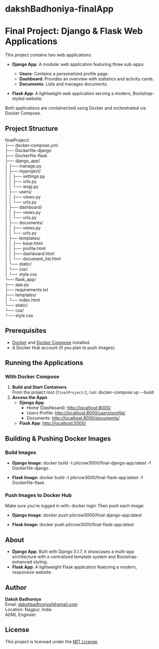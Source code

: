 # dakshBadhoniya-finalApp

# Final Project: Django & Flask Web Applications

This project contains two web applications:

- **Django App**: A modular web application featuring three sub-apps:
  - **Users**: Contains a personalized profile page.
  - **Dashboard**: Provides an overview with statistics and activity cards.
  - **Documents**: Lists and manages documents.

- **Flask App**: A lightweight web application serving a modern, Bootstrap-styled website.

Both applications are containerized using Docker and orchestrated via Docker Compose.

## Project Structure

finalProject/ <br>
├── docker-compose.yml <br>
├── Dockerfile-django <br>
├── Dockerfile-flask <br>
├── django_app/ <br>
│   ├── manage.py <br>
│   ├── myproject/ <br>
│   │   ├── settings.py <br>
│   │   ├── urls.py <br>
│   │   └── wsgi.py <br>
│   ├── users/ <br>
│   │   ├── views.py <br>
│   │   └── urls.py <br>
│   ├── dashboard/ <br>
│   │   ├── views.py <br>
│   │   └── urls.py <br>
│   ├── documents/ <br>
│   │   ├── views.py <br>
│   │   └── urls.py <br>
│   ├── templates/ <br>
│   │   ├── base.html <br>
│   │   ├── profile.html <br>
│   │   ├── dashboard.html <br>
│   │   └── document_list.html <br>
│   └── static/ <br>
│       └── css/ <br>
│           └── style.css <br>
└── flask_app/ <br>
    ├── app.py <br>
    ├── requirements.txt <br>
    ├── templates/ <br>
    │   └── index.html <br>
    └── static/ <br>
        └── css/ <br>
            └── style.css <br>

## Prerequisites

- [Docker](https://docs.docker.com/get-docker/) and [Docker Compose](https://docs.docker.com/compose/install/) installed.
- A Docker Hub account (if you plan to push images).

## Running the Applications

### With Docker Compose

1. **Build and Start Containers**  
   From the project root (`finalProject/`), run:
   docker-compose up --build
2. **Access the Apps**  
   - **Django App**:  
     - Home (Dashboard): [http://localhost:8000/](http://localhost:8000/)  
     - Users Profile: [http://localhost:8000/users/profile/](http://localhost:8000/users/profile/)
     - Documents: [http://localhost:8000/documents/](http://localhost:8000/documents/)
   - **Flask App**: [http://localhost:5000/](http://localhost:5000/)

## Building & Pushing Docker Images

### Build Images

- **Django Image:**
  docker build -t pilcrow3000/final-django-app:latest -f Dockerfile-django .

- **Flask Image:**
  docker build -t pilcrow3000/final-flask-app:latest -f Dockerfile-flask .

### Push Images to Docker Hub

Make sure you're logged in with:
docker login
Then push each image:

- **Django Image:**
  docker push pilcrow3000/final-django-app:latest

- **Flask Image:**
  docker push pilcrow3000/final-flask-app:latest
## About

- **Django App**: Built with Django 5.1.7, it showcases a multi-app architecture with a centralized template system and Bootstrap-enhanced styling.
- **Flask App**: A lightweight Flask application featuring a modern, responsive website.

## Author

**Daksh Badhoniya**  
Email: [dakshbadhoniya1@gmail.com](mailto:dakshbadhoniya1@gmail.com)  
Location: Nagpur, India  
AI/ML Engineer

## License

This project is licensed under the [MIT License](LICENSE).
